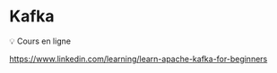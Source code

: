 # Kafka


:bulb: Cours en ligne

https://www.linkedin.com/learning/learn-apache-kafka-for-beginners
